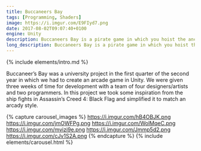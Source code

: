 ```yaml
---
title: Buccaneers Bay
tags: [Programming, Shaders]
image: https://i.imgur.com/E9FIyd7.png
date: 2017-08-02T09:07:40+0100
engine: Unity
description: Buccaneers Bay is a pirate game in which you hoist the anchor and sail the seven seas, finding treasures and booty!
long_description: Buccaneers Bay is a pirate game in which you hoist the anchor and sail the seven seas, finding treasures and booty. During your journey you’ll encounter several nations and several ship types which try to stop you from continuing your awesome journey!
---
```


{% include elements/intro.md %}

Buccaneer’s Bay was a university project in the first quarter of the second year in which we had to create an arcade game in Unity. We were given three weeks of time for development with a team of four designers/artists and two programmers. In this project we took some inspiration from the ship fights in Assassin’s Creed 4: Black Flag and simplified it to match an arcady style.

{% capture carousel_images %}
https://i.imgur.com/hB4OBJK.png
https://i.imgur.com/jmOWFPg.png
https://i.imgur.com/WolMqeC.png
https://i.imgur.com/mvizi9e.png
https://i.imgur.com/Jmmp5d2.png
https://i.imgur.com/cJv1S2A.png
{% endcapture %}
{% include elements/carousel.html %}
